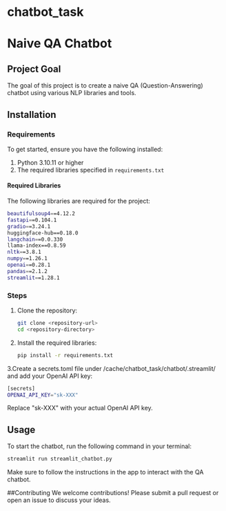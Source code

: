 # chatbot_task

# Naive QA Chatbot

## Project Goal
The goal of this project is to create a naive QA (Question-Answering) chatbot using various NLP libraries and tools.

## Installation

### Requirements
To get started, ensure you have the following installed:

1. Python 3.10.11 or higher
2. The required libraries specified in `requirements.txt`
#### Required Libraries
The following libraries are required for the project:
```bash
beautifulsoup4==4.12.2
fastapi==0.104.1
gradio==3.24.1
huggingface-hub==0.18.0
langchain==0.0.330
llama-index==0.8.59
nltk==3.8.1
numpy==1.26.1
openai==0.28.1
pandas==2.1.2
streamlit==1.28.1
```

### Steps

1. Clone the repository:
   ```bash
   git clone <repository-url>
   cd <repository-directory>

2. Install the required libraries:

   ```bash
   pip install -r requirements.txt

3.Create a secrets.toml file under /cache/chatbot_task/chatbot/.streamlit/ and add your OpenAI API key:

   ```bash
   [secrets]
   OPENAI_API_KEY="sk-XXX"
```

Replace "sk-XXX" with your actual OpenAI API key.



## Usage
To start the chatbot, run the following command in your terminal:

   ```bash
   streamlit run streamlit_chatbot.py
```
Make sure to follow the instructions in the app to interact with the QA chatbot.

##Contributing
We welcome contributions! Please submit a pull request or open an issue to discuss your ideas.
